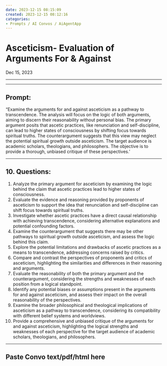 ```yaml
---
date: 2023-12-15 08:15:09
created: 2023-12-15 08:12:16
categories:
- Prompts / AI Convos / AiAgentApp
---
```


# Asceticism- Evaluation of Arguments For & Against

Dec 15, 2023

* * *

  

* * *

## Prompt:

“Examine the arguments for and against asceticism as a pathway to transcendence. The analysis will focus on the logic of both arguments, aiming to discern their reasonability without personal bias. The primary argument posits that ascetic practices, like renunciation and self-discipline, can lead to higher states of consciousness by shifting focus towards spiritual truths. The counterargument suggests that this view may neglect the potential spiritual growth outside asceticism. The target audience is academic scholars, theologians, and philosophers. The objective is to provide a thorough, unbiased critique of these perspectives.’

* * *

## 10\. Questions:

1. Analyze the primary argument for asceticism by examining the logic behind the claim that ascetic practices lead to higher states of consciousness.
2. Evaluate the evidence and reasoning provided by proponents of asceticism to support the idea that renunciation and self-discipline can shift focus towards spiritual truths.
3. Investigate whether ascetic practices have a direct causal relationship with achieving transcendence, considering alternative explanations and potential confounding factors.
4. Examine the counterargument that suggests there may be other pathways to spiritual growth outside asceticism, and assess the logic behind this claim.
5. Explore the potential limitations and drawbacks of ascetic practices as a means to transcendence, addressing concerns raised by critics.
6. Compare and contrast the perspectives of proponents and critics of asceticism, highlighting the similarities and differences in their reasoning and arguments.
7. Evaluate the reasonability of both the primary argument and the counterargument, considering the strengths and weaknesses of each position from a logical standpoint.
8. Identify any potential biases or assumptions present in the arguments for and against asceticism, and assess their impact on the overall reasonability of the perspectives.
9. Examine the broader philosophical and theological implications of asceticism as a pathway to transcendence, considering its compatibility with different belief systems and worldviews.
10. Provide a comprehensive and unbiased critique of the arguments for and against asceticism, highlighting the logical strengths and weaknesses of each perspective for the target audience of academic scholars, theologians, and philosophers.

  

* * *

## Paste Convo text/pdf/html here